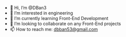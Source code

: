 - 👋 Hi, I’m @DBan3
- 👀 I’m interested in engineering
- 🌱 I’m currently learning Front-End Development
- 💞️ I’m looking to collaborate on any Front-End projects
- 📫 How to reach me: dbban53@gmail.com

<!---
DBan3/DBan3 is a ✨ special ✨ repository because its `README.md` (this file) appears on your GitHub profile.
You can click the Preview link to take a look at your changes.
--->
